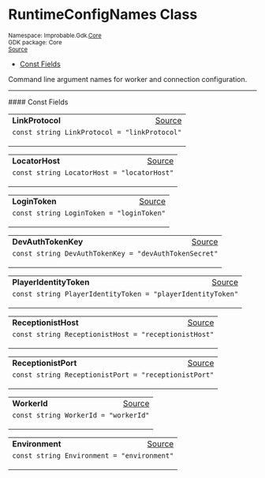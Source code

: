 
# RuntimeConfigNames Class
<sup>
Namespace: Improbable.Gdk.<a href="{{urlRoot}}/api/core-index">Core</a><br/>
GDK package: Core<br/>
<a href="https://www.github.com/spatialos/gdk-for-unity/blob/3a2a2965/workers/unity/Packages/io.improbable.gdk.core/Config/RuntimeConfig.cs/#L22">Source</a>
<style>
a code {
                    padding: 0em 0.25em!important;
}
code {
                    background-color: #ffffff!important;
}
</style>
</sup>
<nav id="pageToc" class="page-toc"><ul><li><a href="#const-fields">Const Fields</a>
</ul></nav>

</p>



<p>Command line argument names for worker and connection configuration. </p>






</p>
<hr style="width:100%; border-top-color:#d8d8d8" />
#### Const Fields


</p>




<table width="100%">
    <tr>
        <td style="border-right:none"><a id="linkprotocol"></a><b>LinkProtocol</b></td>
        <td style="border-left:none; text-align:right"><a href="https://www.github.com/spatialos/gdk-for-unity/blob/3a2a2965/workers/unity/Packages/io.improbable.gdk.core/Config/RuntimeConfig.cs/#L24">Source</a></td>
    </tr>
    <tr>
        <td colspan="2">
<code>const string LinkProtocol = &quot;linkProtocol&quot;</code></p>


</td>
    </tr>
</table>


<table width="100%">
    <tr>
        <td style="border-right:none"><a id="locatorhost"></a><b>LocatorHost</b></td>
        <td style="border-left:none; text-align:right"><a href="https://www.github.com/spatialos/gdk-for-unity/blob/3a2a2965/workers/unity/Packages/io.improbable.gdk.core/Config/RuntimeConfig.cs/#L25">Source</a></td>
    </tr>
    <tr>
        <td colspan="2">
<code>const string LocatorHost = &quot;locatorHost&quot;</code></p>


</td>
    </tr>
</table>


<table width="100%">
    <tr>
        <td style="border-right:none"><a id="logintoken"></a><b>LoginToken</b></td>
        <td style="border-left:none; text-align:right"><a href="https://www.github.com/spatialos/gdk-for-unity/blob/3a2a2965/workers/unity/Packages/io.improbable.gdk.core/Config/RuntimeConfig.cs/#L26">Source</a></td>
    </tr>
    <tr>
        <td colspan="2">
<code>const string LoginToken = &quot;loginToken&quot;</code></p>


</td>
    </tr>
</table>


<table width="100%">
    <tr>
        <td style="border-right:none"><a id="devauthtokenkey"></a><b>DevAuthTokenKey</b></td>
        <td style="border-left:none; text-align:right"><a href="https://www.github.com/spatialos/gdk-for-unity/blob/3a2a2965/workers/unity/Packages/io.improbable.gdk.core/Config/RuntimeConfig.cs/#L27">Source</a></td>
    </tr>
    <tr>
        <td colspan="2">
<code>const string DevAuthTokenKey = &quot;devAuthTokenSecret&quot;</code></p>


</td>
    </tr>
</table>


<table width="100%">
    <tr>
        <td style="border-right:none"><a id="playeridentitytoken"></a><b>PlayerIdentityToken</b></td>
        <td style="border-left:none; text-align:right"><a href="https://www.github.com/spatialos/gdk-for-unity/blob/3a2a2965/workers/unity/Packages/io.improbable.gdk.core/Config/RuntimeConfig.cs/#L28">Source</a></td>
    </tr>
    <tr>
        <td colspan="2">
<code>const string PlayerIdentityToken = &quot;playerIdentityToken&quot;</code></p>


</td>
    </tr>
</table>


<table width="100%">
    <tr>
        <td style="border-right:none"><a id="receptionisthost"></a><b>ReceptionistHost</b></td>
        <td style="border-left:none; text-align:right"><a href="https://www.github.com/spatialos/gdk-for-unity/blob/3a2a2965/workers/unity/Packages/io.improbable.gdk.core/Config/RuntimeConfig.cs/#L29">Source</a></td>
    </tr>
    <tr>
        <td colspan="2">
<code>const string ReceptionistHost = &quot;receptionistHost&quot;</code></p>


</td>
    </tr>
</table>


<table width="100%">
    <tr>
        <td style="border-right:none"><a id="receptionistport"></a><b>ReceptionistPort</b></td>
        <td style="border-left:none; text-align:right"><a href="https://www.github.com/spatialos/gdk-for-unity/blob/3a2a2965/workers/unity/Packages/io.improbable.gdk.core/Config/RuntimeConfig.cs/#L30">Source</a></td>
    </tr>
    <tr>
        <td colspan="2">
<code>const string ReceptionistPort = &quot;receptionistPort&quot;</code></p>


</td>
    </tr>
</table>


<table width="100%">
    <tr>
        <td style="border-right:none"><a id="workerid"></a><b>WorkerId</b></td>
        <td style="border-left:none; text-align:right"><a href="https://www.github.com/spatialos/gdk-for-unity/blob/3a2a2965/workers/unity/Packages/io.improbable.gdk.core/Config/RuntimeConfig.cs/#L31">Source</a></td>
    </tr>
    <tr>
        <td colspan="2">
<code>const string WorkerId = &quot;workerId&quot;</code></p>


</td>
    </tr>
</table>


<table width="100%">
    <tr>
        <td style="border-right:none"><a id="environment"></a><b>Environment</b></td>
        <td style="border-left:none; text-align:right"><a href="https://www.github.com/spatialos/gdk-for-unity/blob/3a2a2965/workers/unity/Packages/io.improbable.gdk.core/Config/RuntimeConfig.cs/#L32">Source</a></td>
    </tr>
    <tr>
        <td colspan="2">
<code>const string Environment = &quot;environment&quot;</code></p>


</td>
    </tr>
</table>












